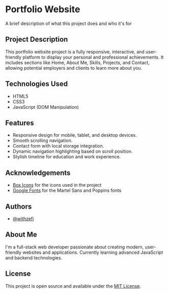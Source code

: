 # Portfolio Website

A brief description of what this project does and who it's for

## Project Description

This portfolio website project is a fully responsive, interactive, and user-friendly platform to display your personal and professional achievements. It includes sections like Home, About Me, Skills, Projects, and Contact, allowing potential employers and clients to learn more about you.

## Technologies Used

- HTML5
- CSS3
- JavaScript (DOM Manipulation)

## Features 

- Responsive design for mobile, tablet, and desktop devices.
- Smooth scrolling navigation.
- Contact form with local storage integration.
- Dynamic navigation highlighting based on scroll position.
- Stylish timeline for education and work experience.

## Acknowledgements

- [Box Icons](https://boxicons.com/) for the icons used in the project
- [Google Fonts](https://fonts.google.com/) for the Martel Sans and Poppins fonts

## Authors

- [@withzefi](https://www.github.com/withzefi)

## About Me
I'm a full-stack web developer passionate about creating modern, user-friendly websites and applications. Currently learning advanced JavaScript and backend technologies.

## License

This project is open source and available under the [MIT License](LICENSE).
